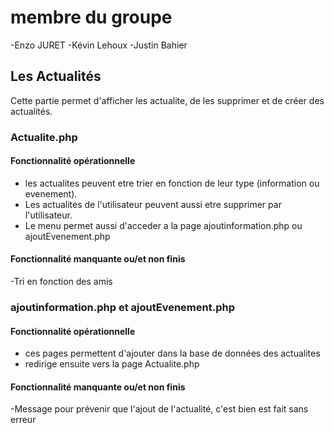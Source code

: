 # membre du groupe
-Enzo JURET
-Kévin Lehoux
-Justin Bahier 
##  Les Actualités
Cette partie permet d'afficher les actualite, de les supprimer et de créer des actualités.

### Actualite.php
#### Fonctionnalité opérationnelle
- les actualites peuvent etre trier en fonction de leur type (information ou evenement).
- Les actualites de l'utilisateur peuvent aussi etre supprimer par l'utilisateur.
- Le menu permet aussi d'acceder a la page ajoutinformation.php  ou ajoutEvenement.php

#### Fonctionnalité manquante ou/et non finis
-Tri en fonction des amis

### ajoutinformation.php et ajoutEvenement.php

#### Fonctionnalité opérationnelle
- ces pages permettent d'ajouter dans la base de données des actualites 
- redirige ensuite vers la page Actualite.php

#### Fonctionnalité manquante ou/et non finis
-Message pour prévenir que l'ajout de l'actualité, c'est bien est fait sans erreur
